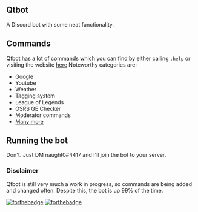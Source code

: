 ## Qtbot

A Discord bot with some neat functionality.

## Commands

Qtbot has a lot of commands which you can find by either calling `.help` or visiting the website [here](http://definitelynaught.me) 
Noteworthy categories are: 
- Google
- Youtube
- Weather
- Tagging system
- League of Legends
- OSRS GE Checker
- Moderator commands
- [Many more](http://definitelynaught.me)

## Running the bot

Don't. Just DM naught0#4417 and I'll join the bot to your server.

### Disclaimer

Qtbot is still very much a work in progress, so commands are being added and changed often. Despite this, the bot is up 99% of the time.

[![forthebadge](http://forthebadge.com/images/badges/made-with-python.svg)](http://forthebadge.com)
[![forthebadge](http://forthebadge.com/images/badges/built-with-love.svg)](http://forthebadge.com)

